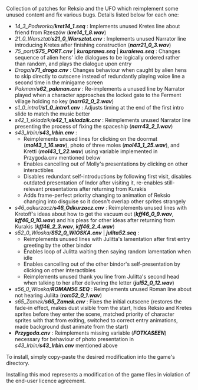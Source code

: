 Collection of patches for Reksio and the UFO which reimplement some unused content and fix various bugs. Details listed below for each one:

- *14_3_Podworko/**kret14_1.seq*** : Implements unused Kretes line about friend from Rzeszów (***kre14_1_8.wav***)
- *21_0_Warsztat/**s21_0_Warsztat.cnv*** : Implements unused Narrator line introducing Kretes after finishing construction (***narr21_0_3.wav***)
- *75_port/**S75_PORT.cnv*** | ***kuraprawa.seq*** | ***kuralewa.seq*** : Changes sequence of alien hens' idle dialogues to be logically ordered rather than random, and plays the dialogue upon entry
- *Droga/**s71_droga.cnv*** : Changes behaviour when caught by alien hens to skip directly to cutscene instead of redundantly playing voice line a second time in the minigame screen
- *Pakman/**s62_pakman.cnv*** : Re-implements a unused line by Narrator played when a character approaches the locked gate to the Ferment village holding no key (***narr62_0_2.wav***)
- *s1_0_intro1/**s1_0_intro1.cnv*** : Adjusts timing at the end of the first intro slide to match the music better
- *s42_1_skladzik/**s42_1_skladzik.cnv*** : Reimplements unused Narrator line presenting the process of fixing the spaceship (***narr43_2_1.wav***)
- *s43_lrbin/**s43_lrbin.cnv*** :
  - Reimplements unused lines for clicking on the doormat (***mol43_1_16.wav***), photo of three moles (***mol43_1_25.wav***), and Kretti (***mol43_1_22.wav***) using variable implemented in Przygoda.cnv mentioned below
  - Enables cancelling out of Molly's presentations by clicking on other interactibles
  - Disables redundant self-introductions by  following first visit, disables outdated presentation of Indor after visiting it, re-enables still-relevant presentations after returning from Kurakis
  - Adds frame-perfect priority changing to animation of Reksio changing into disguise so it doesn't overlap other sprites strangely
- *s46_odkurzacz/**s46_Odkurzacz.cnv*** : Reimplements unused lines with Kretoff's ideas about how to get the vacuum out (***kff46_0_9.wav***, ***kff46_0_10.wav***) and his pleas for other ideas after returning from Kurakis (***kff46_2_3.wav***, ***kff46_2_4.wav***)
- *s52_0_Wioska/**S52_0_WIOSKA.cnv*** | ***julita52.seq*** :
  - Reimplements unused lines with Julitta's lamentation after first entry greeting by the other bindor
  - Enables loop of Julitta waiting then saying random lamentation when idle
  - Enables cancelling out of the other bindor's self-presentation by clicking on other interactibles
  - Reimplements unused thank you line from Julitta's second head when talking to her after delivering the letter (***jul52_0_12.wav***)
- *s56_0_Wioska/**ROMAN56.SEQ*** : Reimplements unused Roman line about not hearing Juliita (***rom52_0_1.wav***)
- *s65_Zamek/**s65_Zamek.cnv*** : Fixes the initial cutscene (restores the fade-in effect, makes dust visible from the start, hides Reksio and Kretes sprites before they enter the scene, matched priority of character sprites with that from exiting, switched to correct entry animations, made background dust animate from the start)
- ***Przygoda.cnv*** : Reimplements missing variable (***FOTKASEEN***) necessary for behaviour of photo presentation in *s43_lrbin/**s43_lrbin.cnv*** mentioned above

To install, simply copy-paste the desired modification into the game's directory.

Installing this mod represents a modification of the game files in violation of the end-user licence agreement.
